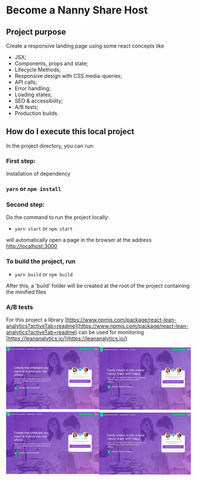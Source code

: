# Become a Nanny Share Host

## Project purpose

Create a responsive landing page using some react concepts like 
- JSX;
- Components, props and state;
- Lifecycle Methods;
- Responsive design with CSS media-queries;
- API calls;
- Error handling;
- Loading states;
- SEO & accessibility;
- A/B tests;
- Production builds.

## How do I execute this local project

In the project directory, you can run:

### First step:
Installation of dependency
### `yarn` or `npm install`

### Second step:
Do the command to run the project locally:
 - `yarn start` or `npm start`

will automatically open a page in the browser at the address [http://localhost:3000](http://localhost:3000)

### To build the project, run
-  `yarn build` or `npm build`

After this, a 'build' folder will be created at the root of the project containing the minified files

### A/B tests

For this project a library [https://www.npmjs.com/package/react-lean-analytics?activeTab=readme](https://www.npmjs.com/package/react-lean-analytics?activeTab=readme) can be used for monitoring [https://leananalytics.io/](https://leananalytics.io/)

![Alt text](src\Capturar.JPG)
![alt text](https://github.com/yurirolandi/nannyshare/blob/master/src/Capturar.JPG?raw=true)

